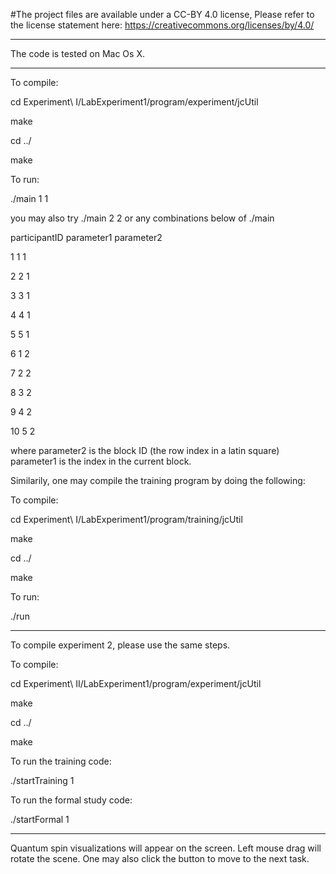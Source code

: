 #The project files are available under a  CC-BY 4.0 license,
Please refer to the license statement here:
https://creativecommons.org/licenses/by/4.0/

----------------------------------
The code is tested on Mac Os X.

----------------------------------

To compile:

cd Experiment\ I/LabExperiment1/program/experiment/jcUtil
  
  make
  
  cd ../
  
  make
  
To run:

./main 1 1 
  
 you may also try ./main 2 2 or any combinations below of ./main <parameter1> <parameter2>
 
 participantID parameter1 parameter2 
  
  1          1          1               
  
  2          2          1               
  
  3          3          1               
  
  4          4          1               
  
  5          5          1               
  
  6          1          2               
  
  7          2          2               
  
  8          3          2               
  
  9          4          2               
  
  10         5          2               
 
where parameter2 is the block ID (the row index in a latin square)
parameter1 is the index in the current block.


Similarily, one may compile the training program by doing the following:

To compile:
  
  cd Experiment\ I/LabExperiment1/program/training/jcUtil
  
  make 
  
  cd ../
  
  make
 
 To run: 
  
  ./run
  
----------------------------------
To compile experiment 2, please use the same steps.

To compile:
  
  cd Experiment\ II/LabExperiment1/program/experiment/jcUtil
  
  make
  
  cd ../
  
  make
  
To run the training code:
  
  ./startTraining 1

To run the formal study code:
  
  ./startFormal 1 
   
----------------------------------

Quantum spin visualizations will appear on the screen. Left mouse drag will rotate the scene. One may also click the button to move to the next task.


  
  

